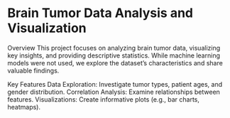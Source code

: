 # Brain Tumor Data Analysis and Visualization

Overview
This project focuses on analyzing brain tumor data, visualizing key insights, and providing descriptive statistics. While machine learning models were not used, we explore the dataset’s characteristics and share valuable findings.

Key Features
Data Exploration: Investigate tumor types, patient ages, and gender distribution.
Correlation Analysis: Examine relationships between features.
Visualizations: Create informative plots (e.g., bar charts, heatmaps).
